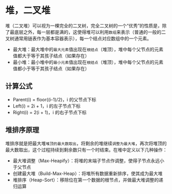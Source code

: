 # 堆，二叉堆
堆（二叉堆）可以视为一棵完全的二叉树，完全二叉树的一个“优秀”的性质是，除了最底层之外，每一层都是满的，这使得堆可以利用`数组`来表示（普通的一般的二叉树通常用链表作为基本容器表示），每一个结点对应数组中的一个元素。

- 最大堆：最大堆中的`最大元素`值出现在`根结点`（堆顶），堆中每个父节点的元素值都大于等于其孩子结点（如果存在）
- 最小堆：最小堆中的`最小元素`值出现在`根结点`（堆顶），堆中每个父节点的元素值都小于等于其孩子结点（如果存在）

## 计算公式
- Parent(i) = floor((i-1)/2)，i 的父节点下标
- Left(i) = 2i + 1，i 的左子节点下标
- Right(i) = 2(i + 1)，i 的右子节点下标


## 堆排序原理
堆排序就是把最大堆`堆顶的最大数取出`，将剩余的堆继续`调整为最大堆`，再次将堆顶的最大数取出，这个过程持续到剩余数只有一个时结束。在堆中定义以下几种操作：
- 最大堆调整（Max-Heapify）：将堆的末端子节点作调整，使得子节点永远小于父节点
- 创建最大堆（Build-Max-Heap）：将堆所有数据重新排序，使其成为最大堆
- 堆排序（Heap-Sort）：移除位在第一个数据的根节点，并做最大堆调整的递归运算
